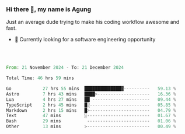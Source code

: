 ### Hi there 👋, my name is Agung
Just an average dude trying to make his coding workflow awesome and fast.

<!--
**agungfir98/agungfir98** is a ✨ _special_ ✨ repository because its `README.md` (this file) appears on your GitHub profile.
-->

- 🔭 Currently looking for a software engineering opportunity
<br/>
<br/>
<!--START_SECTION:waka-->

```rust
From: 21 November 2024 - To: 21 December 2024

Total Time: 46 hrs 59 mins

Go            27 hrs 55 mins  ██████████████▓----------   59.13 %
Astro         7 hrs 43 mins   ████>--------------------   16.36 %
Lua           4 hrs 27 mins   ██ ----------------------   09.44 %
TypeScript    2 hrs 45 mins   █░-----------------------   05.85 %
Markdown      2 hrs 15 mins   █>-----------------------   04.79 %
Text          47 mins         ░------------------------   01.67 %
Bash          29 mins          ------------------------   01.06 %
Other         13 mins         >------------------------   00.49 %
```

<!--END_SECTION:waka-->
